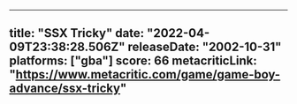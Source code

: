 
---
title: "SSX Tricky"
date: "2022-04-09T23:38:28.506Z"
releaseDate: "2002-10-31"
platforms: ["gba"]
score: 66
metacriticLink: "https://www.metacritic.com/game/game-boy-advance/ssx-tricky"
---
